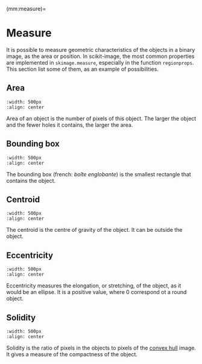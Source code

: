(mm:measure)=
# Measure

It is possible to measure geometric characteristics of the objects in a binary image, as the area or position.
In scikit-image, the most common properties are implemented in `skimage.measure`, especially in the function `regionprops`.
This section list some of them, as an example of possibilities.

## Area

```{image} prop-area.svg
:width: 500px
:align: center
```

Area of an object is the number of pixels of this object.
The larger the object and the fewer holes it contains, the larger the area.

## Bounding box

```{image} prop-bbox.svg
:width: 500px
:align: center
```

The bounding box (french: _boîte englobante_) is the smallest rectangle that contains the object.

## Centroid

```{image} prop-centroid.svg
:width: 500px
:align: center
```

The centroid is the centre of gravity of the object.
It can be outside the object.

## Eccentricity

```{image} prop-eccentricity.svg
:width: 500px
:align: center
```

Eccentricity measures the elongation, or stretching, of the object, as it would be an ellipse.
It is a positive value, where 0 correspond ot a round object.

## Solidity

```{image} prop-solidity.svg
:width: 500px
:align: center
```

Solidity is the ratio of pixels in the objects to pixels of the [convex hull](https://en.wikipedia.org/wiki/Convex_hull) image.
It gives a measure of the compactness of the object.

